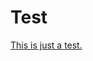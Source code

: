 Test
====

<div itemtype="http://mosai.org/parcel" itemscope="itemscope">
   <a href="https://github.com/alganet/testing/archive/master.zip" 
      itemprop="archive">This is just a test.</a>
</div>
